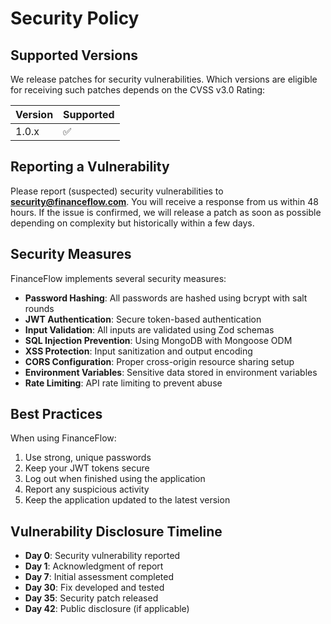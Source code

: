 # Security Policy

## Supported Versions

We release patches for security vulnerabilities. Which versions are eligible for receiving such patches depends on the CVSS v3.0 Rating:

| Version | Supported          |
| ------- | ------------------ |
| 1.0.x   | :white_check_mark: |

## Reporting a Vulnerability

Please report (suspected) security vulnerabilities to **security@financeflow.com**. You will receive a response from us within 48 hours. If the issue is confirmed, we will release a patch as soon as possible depending on complexity but historically within a few days.

## Security Measures

FinanceFlow implements several security measures:

- **Password Hashing**: All passwords are hashed using bcrypt with salt rounds
- **JWT Authentication**: Secure token-based authentication
- **Input Validation**: All inputs are validated using Zod schemas
- **SQL Injection Prevention**: Using MongoDB with Mongoose ODM
- **XSS Protection**: Input sanitization and output encoding
- **CORS Configuration**: Proper cross-origin resource sharing setup
- **Environment Variables**: Sensitive data stored in environment variables
- **Rate Limiting**: API rate limiting to prevent abuse

## Best Practices

When using FinanceFlow:

1. Use strong, unique passwords
2. Keep your JWT tokens secure
3. Log out when finished using the application
4. Report any suspicious activity
5. Keep the application updated to the latest version

## Vulnerability Disclosure Timeline

- **Day 0**: Security vulnerability reported
- **Day 1**: Acknowledgment of report
- **Day 7**: Initial assessment completed
- **Day 30**: Fix developed and tested
- **Day 35**: Security patch released
- **Day 42**: Public disclosure (if applicable)